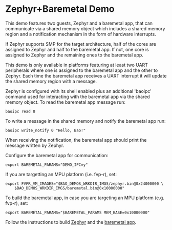 # Zephyr+Baremetal Demo

This demo features two guests, Zephyr and a baremetal app, that can communicate
via a shared memory object which includes a shared memory region and a
notification mechanism in the form of hardware interrupts. 

If Zephyr supports SMP for the target architecture, half of the cores are
assigned to Zephyr and half to the baremetal app. If not, one core is assigned
to Zephyr and the remaining ones to the baremetal app. 

This demo is only available in platforms featuring at least two UART
peripherals where one is assigned to the baremetal app and the other to Zephyr.
Each time the baremetal app receives a UART interrupt it will update the shared
memory region with a message.

Zephyr is configured with its shell enabled plus an additional 'baoipc' command
used for interacting with the baremetal app via the shared memory object. To 
read the baremetal app message run:

```
baoipc read 0
```

To write a message in the shared memory and notify the baremetal app run:

```
baoipc write_notify 0 "Hello, Bao!"
```

When receiving the notification, the baremetal app should print the message
written by Zephyr.

Configure the baremetal app for communication:

```
export BAREMETAL_PARAMS="DEMO_IPC=y"
```

If you are targetting an MPU platform (i.e. fvp-r), set:

```
export FVPR_VM_IMAGES="$BAO_DEMOS_WRKDIR_IMGS/zephyr.bin@0x24000000 \
    $BAO_DEMOS_WRKDIR_IMGS/baremetal.bin@0x10000000"
```

To build the baremetal app, in case you are targeting an MPU platform (e.g.
fvp-r), set:

```
export BAREMETAL_PARAMS="$BAREMETAL_PARAMS MEM_BASE=0x10000000"
```

Follow the instructions to build [Zephyr](../../guests/zephyr/README.md) 
and the [baremetal app](../../guests/baremetal/README.md).
